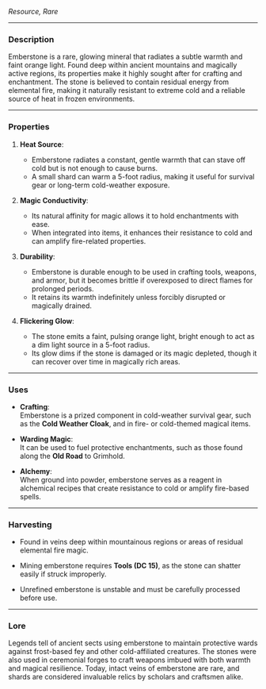 
_Resource, Rare_

---

### **Description**
Emberstone is a rare, glowing mineral that radiates a subtle warmth and faint orange light. Found deep within ancient mountains and magically active regions, its properties make it highly sought after for crafting and enchantment. The stone is believed to contain residual energy from elemental fire, making it naturally resistant to extreme cold and a reliable source of heat in frozen environments.

---

### **Properties**
1. **Heat Source**:
   - Emberstone radiates a constant, gentle warmth that can stave off cold but is not enough to cause burns.  
   - A small shard can warm a 5-foot radius, making it useful for survival gear or long-term cold-weather exposure.

2. **Magic Conductivity**:
   - Its natural affinity for magic allows it to hold enchantments with ease.  
   - When integrated into items, it enhances their resistance to cold and can amplify fire-related properties.

3. **Durability**:
   - Emberstone is durable enough to be used in crafting tools, weapons, and armor, but it becomes brittle if overexposed to direct flames for prolonged periods.  
   - It retains its warmth indefinitely unless forcibly disrupted or magically drained.

4. **Flickering Glow**:
   - The stone emits a faint, pulsing orange light, bright enough to act as a dim light source in a 5-foot radius.  
   - Its glow dims if the stone is damaged or its magic depleted, though it can recover over time in magically rich areas.

---

### **Uses**
- **Crafting**:  
  Emberstone is a prized component in cold-weather survival gear, such as the **Cold Weather Cloak**, and in fire- or cold-themed magical items.  

- **Warding Magic**:  
  It can be used to fuel protective enchantments, such as those found along the **Old Road** to Grimhold.  
  
- **Alchemy**:  
  When ground into powder, emberstone serves as a reagent in alchemical recipes that create resistance to cold or amplify fire-based spells.

---

### **Harvesting**
- Found in veins deep within mountainous regions or areas of residual elemental fire magic.  
- Mining emberstone requires **Tools (DC 15)**, as the stone can shatter easily if struck improperly.  

- Unrefined emberstone is unstable and must be carefully processed before use.

---

### **Lore**
Legends tell of ancient sects using emberstone to maintain protective wards against frost-based fey and other cold-affiliated creatures. The stones were also used in ceremonial forges to craft weapons imbued with both warmth and magical resilience. Today, intact veins of emberstone are rare, and shards are considered invaluable relics by scholars and craftsmen alike.
